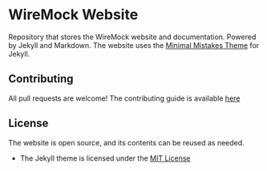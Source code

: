 # WireMock Website

Repository that stores the WireMock website and documentation.
Powered by Jekyll and Markdown.
The website uses the [Minimal Mistakes Theme](https://mmistakes.github.io/minimal-mistakes/) for Jekyll.

## Contributing

All pull requests are welcome!
The contributing guide is available [here](./CONTRIBUTING.md)

## License

The website is open source, and its contents can be reused as needed.

- The Jekyll theme is licensed under the [MIT License](./LICENSE)

<!-- TODO: Document content licensing -->
